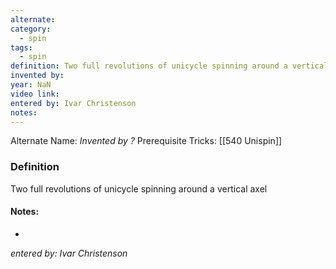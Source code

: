 ```yaml
---
alternate: 
category:
  - spin
tags:
  - spin
definition: Two full revolutions of unicycle spinning around a vertical axel
invented by: 
year: NaN
video link: 
entered by: Ivar Christenson
notes: 
---
```

Alternate Name: 
*Invented by ?*
Prerequisite Tricks: [[540 Unispin]]

### Definition
Two full revolutions of unicycle spinning around a vertical axel


#### Notes:
- 
*entered by: Ivar Christenson*

